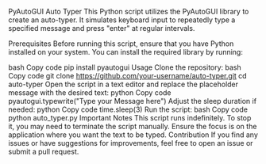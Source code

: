 PyAutoGUI Auto Typer
This Python script utilizes the PyAutoGUI library to create an auto-typer. It simulates keyboard input to repeatedly type a specified message and press "enter" at regular intervals.

Prerequisites
Before running this script, ensure that you have Python installed on your system. You can install the required library by running:

bash
Copy code
pip install pyautogui
Usage
Clone the repository:
bash
Copy code
git clone https://github.com/your-username/auto-typer.git
cd auto-typer
Open the script in a text editor and replace the placeholder message with the desired text:
python
Copy code
pyautogui.typewrite("Type your Message here")
Adjust the sleep duration if needed:
python
Copy code
time.sleep(3)
Run the script:
bash
Copy code
python auto_typer.py
Important Notes
This script runs indefinitely. To stop it, you may need to terminate the script manually.
Ensure the focus is on the application where you want the text to be typed.
Contribution
If you find any issues or have suggestions for improvements, feel free to open an issue or submit a pull request.
